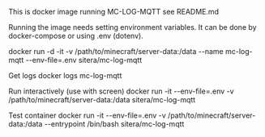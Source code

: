 This is docker image running MC-LOG-MQTT see README.md

Running the image needs setting environment variables. It can be done
by docker-compose or using .env (dotenv).

docker run -d -it -v /path/to/minecraft/server-data:/data --name mc-log-mqtt --env-file=.env sitera/mc-log-mqtt

Get logs
docker logs mc-log-mqtt

Run interactively (use with screen)
docker run -it --env-file=.env -v /path/to/minecraft/server-data:/data sitera/mc-log-mqtt

Test container
docker run -it --env-file=.env -v /path/to/minecraft/server-data:/data --entrypoint /bin/bash sitera/mc-log-mqtt
